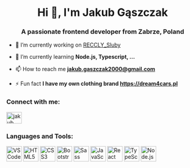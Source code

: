 <h1 align="center">Hi 👋, I'm Jakub Gąszczak</h1>
<h3 align="center">A passionate frontend developer from Zabrze, Poland</h3>

- 🔭 I’m currently working on [RECCLY_Sluby](https://github.com/JakubGaszczak/RECCLY_Sluby)

- 🌱 I’m currently learning **Node.js, Typescript, ...**

- 📫 How to reach me **jakub.gaszczak2000@gmail.com**

-  ⚡ Fun fact **I have my own clothing brand https://dream4cars.pl**

<h3 align="left">Connect with me:</h3>
<p align="left">
<a href="https://linkedin.com/in/jakub gąszczak" target="blank"><img align="center" src="https://raw.githubusercontent.com/rahuldkjain/github-profile-readme-generator/master/src/images/icons/Social/linked-in-alt.svg" alt="jakub gąszczak" height="30" width="40" /></a>
</p>

<h3 align="left">Languages and Tools:</h3>
<p align="left"> 
 <img src="https://img.icons8.com/fluent/48/000000/visual-studio-code-2019.png" alt="VSCode" width="40">
<!-- HTML5 -->
<img src="https://img.icons8.com/color/48/000000/html-5.png" alt="HTML5" width="40">

<!-- CSS3 -->
<img src="https://img.icons8.com/color/48/000000/css3.png" alt="CSS3" width="40">

<!-- Bootstrap -->
<img src="https://img.icons8.com/color/48/000000/bootstrap.png" alt="Bootstrap" width="40">

<!-- Sass -->
<img src="https://img.icons8.com/color/48/000000/sass.png" alt="Sass" width="40">

<!-- JavaScript -->
<img src="https://img.icons8.com/color/48/000000/javascript.png" alt="JavaScript" width="40">

<!-- React -->
<img src="https://img.icons8.com/color/48/000000/react-native.png" alt="React" width="40">

<!-- TypeScript -->
<img src="https://img.icons8.com/color/48/000000/typescript.png" alt="TypeScript" width="40">

<!-- Node.js -->
<img src="https://img.icons8.com/color/48/000000/nodejs.png" alt="Node.js" width="40">

</p>

